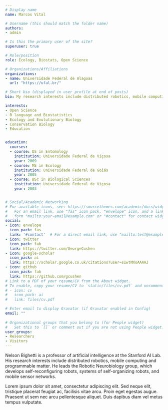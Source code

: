 ```yaml
---
# Display name
name: Marcos Vital

# Username (this should match the folder name)
authors:
- admin

# Is this the primary user of the site?
superuser: true

# Role/position
role: Ecology, Biostats, Open Science

# Organizations/Affiliations
organizations:
- name: Universidade Federal de Alagoas
  url: "https://ufal.br/"

# Short bio (displayed in user profile at end of posts)
bio: My research interests include distributed robotics, mobile computing and programmable matter.

interests:
- Open Science
- R language and Biostatistics
- Ecology and Evolutionary Biology
- Conservation Biology
- Education


education:
  courses:
  - course: DS in Entomology
    institution: Universidade Federal de Viçosa
    year: 2009
  - course: MS in Ecology
    institution: Universidade Federal de Goiás
    year: 2005
  - course: BSc in Biological Sciences
    institution: Universidade Federal de Viçosa
    year: 2003


# Social/Academic Networking
# For available icons, see: https://sourcethemes.com/academic/docs/widgets/#icons
#   For an email link, use "fas" icon pack, "envelope" icon, and a link in the
#   form "mailto:your-email@example.com" or "#contact" for contact widget.
social:
- icon: envelope
  icon_pack: fas
  link: '#contact'  # For a direct email link, use "mailto:test@example.org".
- icon: twitter
  icon_pack: fab
  link: https://twitter.com/GeorgeCushen
- icon: google-scholar
  icon_pack: ai
  link: https://scholar.google.co.uk/citations?user=sIwtMXoAAAAJ
- icon: github
  icon_pack: fab
  link: https://github.com/gcushen
# Link to a PDF of your resume/CV from the About widget.
# To enable, copy your resume/CV to `static/files/cv.pdf` and uncomment the lines below.  
# - icon: cv
#   icon_pack: ai
#   link: files/cv.pdf

# Enter email to display Gravatar (if Gravatar enabled in Config)
email: ""
  
# Organizational groups that you belong to (for People widget)
#   Set this to `[]` or comment out if you are not using People widget.  
user_groups:
- Researchers
- Visitors
---
```


Nelson Bighetti is a professor of artificial intelligence at the Stanford AI Lab. His research interests include distributed robotics, mobile computing and programmable matter. He leads the Robotic Neurobiology group, which develops self-reconfiguring robots, systems of self-organizing robots, and mobile sensor networks.

Lorem ipsum dolor sit amet, consectetur adipiscing elit. Sed neque elit, tristique placerat feugiat ac, facilisis vitae arcu. Proin eget egestas augue. Praesent ut sem nec arcu pellentesque aliquet. Duis dapibus diam vel metus tempus vulputate. 
